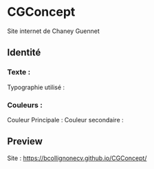 # CGConcept

Site internet de Chaney Guennet

## Identité

### Texte :
Typographie utilisé : 

### Couleurs :
Couleur Principale :
Couleur secondaire :

## Preview
Site : https://bcollignonecv.github.io/CGConcept/